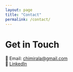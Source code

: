 ```yaml
---
layout: page
title: "Contact"
permalink: /contact/
---
```


# Get in Touch
📧 Email: chimirala@gmail.com  
🔗 [LinkedIn](#https://www.linkedin.com/in/bns-kumar-b5a8a5351/)  

